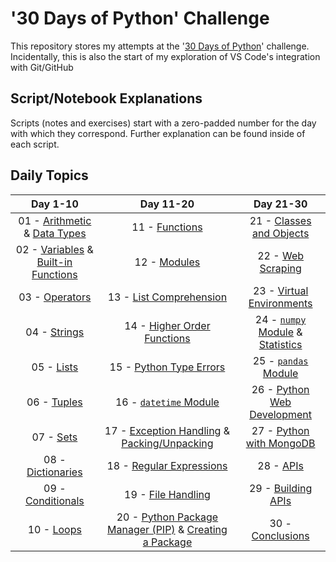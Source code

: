 # '30 Days of Python' Challenge

This repository stores my attempts at the '[30 Days of Python](https://github.com/Asabeneh/30-Days-Of-Python/tree/master)' challenge. Incidentally, this is also the start of my exploration of VS Code's integration with Git/GitHub

## Script/Notebook Explanations

Scripts (notes and exercises) start with a zero-padded number for the day with which they correspond. Further explanation can be found inside of each script.

## Daily Topics

| **Day 1-10** | **Day 11-20** | **Day 21-30** |
|:---:|:---:|:---:|
| 01 - [Arithmetic](https://github.com/njlyon0/lyon_30-days-of-python/blob/main/notes/01a_arithmetic.py) & [Data Types](https://github.com/njlyon0/lyon_30-days-of-python/blob/main/notes/01b_data-types.py) | 11 - [Functions](https://github.com/njlyon0/lyon_30-days-of-python/blob/main/notes/11_functions.py) | 21 - [Classes and Objects](https://github.com/njlyon0/lyon_30-days-of-python/blob/main/notes/21_custom-classes-and-objects.py) |
| 02 - [Variables](https://github.com/njlyon0/lyon_30-days-of-python/blob/main/notes/02a_variables.py) & [Built-in Functions](https://github.com/njlyon0/lyon_30-days-of-python/blob/main/notes/02b_built-in-functions.py) | 12 - [Modules](https://github.com/njlyon0/lyon_30-days-of-python/blob/main/notes/12_modules.py) | 22 - [Web Scraping](https://github.com/njlyon0/lyon_30-days-of-python/blob/main/notes/22_web-scraping.py) |
| 03 - [Operators](https://github.com/njlyon0/lyon_30-days-of-python/blob/main/notes/03_operators.py) | 13 - [List Comprehension](https://github.com/njlyon0/lyon_30-days-of-python/blob/main/notes/13_list-comprehension.py) | 23 - [Virtual Environments](https://github.com/njlyon0/lyon_30-days-of-python/blob/main/notes/23_virtual-environment.py) |
| 04 - [Strings](https://github.com/njlyon0/lyon_30-days-of-python/blob/main/notes/04_strings.py) | 14 - [Higher Order Functions](https://github.com/njlyon0/lyon_30-days-of-python/blob/main/notes/14_higher-order-functions.py) | 24 - [`numpy` Module](https://github.com/njlyon0/lyon_30-days-of-python/blob/main/notes/24a_numpy-module.py) & [Statistics](https://github.com/njlyon0/lyon_30-days-of-python/blob/main/notes/24b_statistics.py) |
| 05 - [Lists](https://github.com/njlyon0/lyon_30-days-of-python/blob/main/notes/05_lists.py) | 15 - [Python Type Errors](https://github.com/njlyon0/lyon_30-days-of-python/blob/main/notes/15_errors.py) | 25 - [`pandas` Module](https://github.com/njlyon0/lyon_30-days-of-python/blob/main/notes/25_pandas-module.py) |
| 06 - [Tuples](https://github.com/njlyon0/lyon_30-days-of-python/blob/main/notes/06_tuples.py) | 16 - [`datetime` Module](https://github.com/njlyon0/lyon_30-days-of-python/blob/main/notes/16_datetime-module.py) | 26 - [Python Web Development](https://github.com/njlyon0/lyon_30-days-of-python/blob/main/notes/26_python-web-development.py) |
| 07 - [Sets](https://github.com/njlyon0/lyon_30-days-of-python/blob/main/notes/07_sets.py) | 17 - [Exception Handling](https://github.com/njlyon0/lyon_30-days-of-python/blob/main/notes/17a_exception-handling.py) & [Packing/Unpacking](https://github.com/njlyon0/lyon_30-days-of-python/blob/main/notes/17b_packing-unpacking.py) | 27 - [Python with MongoDB](https://github.com/njlyon0/lyon_30-days-of-python/blob/main/notes/27_python-mongodb.py) |
| 08 - [Dictionaries](https://github.com/njlyon0/lyon_30-days-of-python/blob/main/notes/08_dictionaries.py) | 18 - [Regular Expressions](https://github.com/njlyon0/lyon_30-days-of-python/blob/main/notes/18_regular-expressions.py) | 28 - [APIs](https://github.com/njlyon0/lyon_30-days-of-python/blob/main/notes/28_api.py) |
| 09 - [Conditionals](https://github.com/njlyon0/lyon_30-days-of-python/blob/main/notes/09_conditionals.py) | 19 - [File Handling](https://github.com/njlyon0/lyon_30-days-of-python/blob/main/notes/19_file-handling.py) | 29 - [Building APIs](https://github.com/njlyon0/lyon_30-days-of-python/blob/main/notes/29_building-apis.py) |
| 10 - [Loops](https://github.com/njlyon0/lyon_30-days-of-python/blob/main/notes/10_loops.py) | 20 - [Python Package Manager (PIP)](https://github.com/njlyon0/lyon_30-days-of-python/blob/main/notes/20a_python-package-manager.py) & [Creating a Package](https://github.com/njlyon0/lyon_30-days-of-python/blob/main/notes/20b_creating-packages.py) | 30 - [Conclusions](https://github.com/njlyon0/lyon_30-days-of-python/blob/main/notes/30_conclusions.py) |
